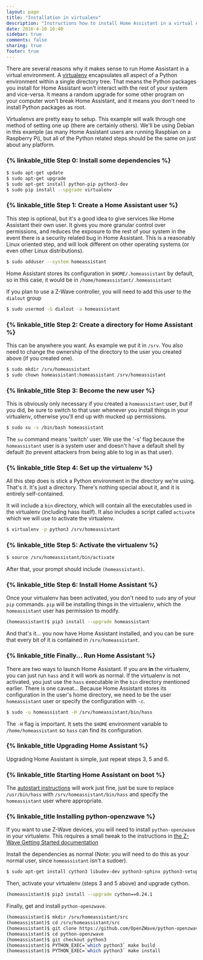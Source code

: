 ```yaml
---
layout: page
title: "Installation in virtualenv"
description: "Instructions how to install Home Assistant in a virtual environment."
date: 2016-4-16 16:40
sidebar: true
comments: false
sharing: true
footer: true
---
```


There are several reasons why it makes sense to run Home Assistant in a virtual environment. A [virtualenv](https://virtualenv.pypa.io/en/latest/) encapsulates all aspect of a Python environment within a single directory tree. That means the Python packages you install for Home Assistant won't interact with the rest of your system and vice-versa. It means a random upgrade for some other program on your computer won't break Home Assistant, and it means you don't need to install Python packages as root.

Virtualenvs are pretty easy to setup. This example will walk through one method of setting one up (there are certainly others). We'll be using Debian in this example (as many Home Assistant users are running Raspbian on a Raspberry Pi), but all of the Python related steps should be the same on just about any platform.

### {% linkable_title Step 0: Install some dependencies %}

```bash
$ sudo apt-get update
$ sudo apt-get upgrade
$ sudo apt-get install python-pip python3-dev
$ sudo pip install --upgrade virtualenv
```

### {% linkable_title Step 1: Create a Home Assistant user %}

This step is optional, but it's a good idea to give services like Home Assistant their own user. It gives you more granular control over permissions, and reduces the exposure to the rest of your system in the event there is a security related bug in Home Assistant. This is a reasonably Linux oriented step, and will look different on other operating systems (or even other Linux distributions).

```bash
$ sudo adduser --system homeassistant
```

Home Assistant stores its configuration in `$HOME/.homeassistant` by default, so in this case, it would be in `/home/homeassistant/.homeassistant`

If you plan to use a Z-Wave controller, you will need to add this user to the `dialout` group

```bash
$ sudo usermod -G dialout -a homeassistant
```

### {% linkable_title Step 2: Create a directory for Home Assistant %}

This can be anywhere you want. As example we put it in `/srv`. You also need to change the ownership of the directory to the user you created above (if you created one).

```bash
$ sudo mkdir /srv/homeassistant
$ sudo chown homeassistant:homeassistant /srv/homeassistant
```

### {% linkable_title Step 3: Become the new user %}

This is obviously only necessary if you created a `homeassistant` user, but if you did, be sure to switch to that user whenever you install things in your virtualenv, otherwise you'll end up with mucked up permissions.

```bash
$ sudo su -s /bin/bash homeassistant
```

The `su` command means 'switch' user. We use the '-s' flag because the `homeassistant` user is a system user and doesn't have a default shell by default (to prevent attackers from being able to log in as that user).

### {% linkable_title Step 4: Set up the virtualenv %}

All this step does is stick a Python environment in the directory we're using. That's it. It's just a directory. There's nothing special about it, and it is entirely self-contained.

It will include a `bin` directory, which will contain all the executables used in the virtualenv (including hass itself). It also includes a script called `activate` which we will use to activate the virtualenv.

```bash
$ virtualenv -p python3 /srv/homeassistant
```

### {% linkable_title Step 5: Activate the virtualenv %}

```bash
$ source /srv/homeassistant/bin/activate
```

After that, your prompt should include `(homeassistant)`.

### {% linkable_title Step 6: Install Home Assistant %}

Once your virtualenv has been activated, you don't need to `sudo` any of your `pip` commands. `pip` will be installing things in the virtualenv, which the `homeassistant` user has permission to modify.

```bash
(homeassistant)$ pip3 install --upgrade homeassistant
```

And that's it... you now have Home Assistant installed, and you can be sure that every bit of it is contained in `/srv/homeassistant`.

### {% linkable_title Finally... Run Home Assistant %}

There are two ways to launch Home Assistant. If you are **in** the virtualenv, you can just run `hass` and it will work as normal. If the virtualenv is not activated, you just use the `hass` executable in the `bin` directory mentioned earlier. There is one caveat... Because Home Assistant stores its configuration in the user's home directory, we need to be the user `homeassistant` user or specify the configuration with `-c`.

```bash
$ sudo -u homeassistant -H /srv/homeassistant/bin/hass
```

The `-H` flag is important. It sets the `$HOME` environment variable to `/home/homeassistant` so `hass` can find its configuration.

### {% linkable_title Upgrading Home Assistant %}

Upgrading Home Assistant is simple, just repeat steps 3, 5 and 6.

### {% linkable_title Starting Home Assistant on boot %}

The [autostart instructions](/getting-started/autostart/) will work just fine, just be sure to replace `/usr/bin/hass` with `/srv/homeassistant/bin/hass` and specify the `homeassistant` user where appropriate.

### {% linkable_title Installing python-openzwave %}

If you want to use Z-Wave devices, you will need to install `python-openzwave` in your virtualenv. This requires a small tweak to the instructions in [the Z-Wave Getting Started documentation](/getting-started/z-wave/)

Install the dependencies as normal (Note: you will need to do this as your normal user, since `homeassistant` isn't a sudoer).

```bash
$ sudo apt-get install cython3 libudev-dev python3-sphinx python3-setuptools git
```

Then, activate your virtualenv (steps 3 and 5 above) and upgrade cython.

```bash
(homeassistant)$ pip3 install --upgrade cython==0.24.1
```

Finally, get and install `python-openzwave`.

```bash
(homeassistant)$ mkdir /srv/homeassistant/src
(homeassistant)$ cd /srv/homeassistant/src
(homeassistant)$ git clone https://github.com/OpenZWave/python-openzwave.git
(homeassistant)$ cd python-openzwave
(homeassistant)$ git checkout python3
(homeassistant)$ PYTHON_EXEC=`which python3` make build
(homeassistant)$ PYTHON_EXEC=`which python3` make install
```
